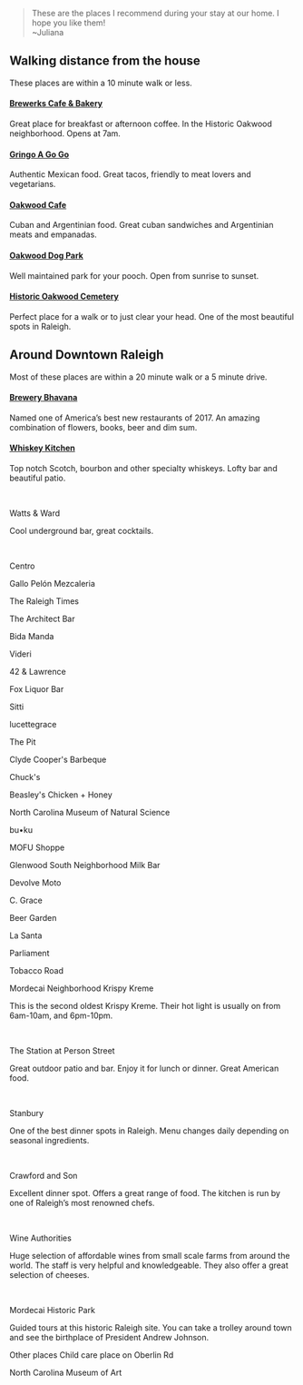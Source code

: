 > These are the places I recommend during your stay at our home. I hope you like them!  
> ~Juliana

## Walking distance from the house
These places are within a 10 minute walk or less.

#### [Brewerks Cafe & Bakery](https://www.get-offline.com/inspiration/rise-shine-at-brewerks)
Great place for breakfast or afternoon coffee. In the Historic Oakwood neighborhood. Opens at 7am.


#### [Gringo A Go Go](http://gringoraleigh.com/)
Authentic Mexican food. Great tacos, friendly to meat lovers and vegetarians.

#### [Oakwood Cafe](https://www.get-offline.com/inspiration/spice-up-your-life-at-oakwood-cafe)
Cuban and Argentinian food. Great cuban sandwiches and Argentinian meats and empanadas.

#### [Oakwood Dog Park](https://www.get-offline.com/inspiration/treat-your-pooches-to-the-oakwood-dog-park)
Well maintained park for your pooch. Open from sunrise to sunset.

#### [Historic Oakwood Cemetery](https://www.get-offline.com/inspiration/stroll-through-historic-oakwood-cemetery)
Perfect place for a walk or to just clear your head. One of the most beautiful spots in Raleigh.


## Around Downtown Raleigh
Most of these places are within a 20 minute walk or a 5 minute drive.

#### [Brewery Bhavana](https://brewerybhavana.com/)
Named one of America’s best new restaurants of 2017. An amazing combination of flowers, books, beer and dim sum.

#### [Whiskey Kitchen](http://www.whiskey.kitchen/)

Top notch Scotch, bourbon and other specialty whiskeys. Lofty bar and beautiful patio.

‍

Watts & Ward

Cool underground bar, great cocktails.

‍

Centro

Gallo Pelón Mezcaleria

The Raleigh Times

The Architect Bar

Bida Manda

Videri

42 & Lawrence

Fox Liquor Bar

Sitti

lucettegrace

The Pit

Clyde Cooper's Barbeque

Chuck's

Beasley's Chicken + Honey

North Carolina Museum of Natural Science

bu•ku

MOFU Shoppe

Glenwood South Neighborhood
Milk Bar

Devolve Moto

C. Grace

Beer Garden

La Santa

Parliament

Tobacco Road

Mordecai Neighborhood
Krispy Kreme

This is the second oldest Krispy Kreme. Their hot light is usually on from 6am-10am, and 6pm-10pm.

‍

The Station at Person Street

Great outdoor patio and bar. Enjoy it for lunch or dinner. Great American food.

‍

Stanbury

One of the best dinner spots in Raleigh. Menu changes daily depending on seasonal ingredients.

‍

Crawford and Son

Excellent dinner spot. Offers a great range of food. The kitchen is run by one of Raleigh’s most renowned chefs.

‍

Wine Authorities

Huge selection of affordable wines from small scale farms from around the world. The staff is very helpful and knowledgeable. They also offer a great selection of cheeses.

‍

Mordecai Historic Park

Guided tours at this historic Raleigh site. You can take a trolley around town and see the birthplace of President Andrew Johnson.

Other places
Child care place on Oberlin Rd

North Carolina Museum of Art